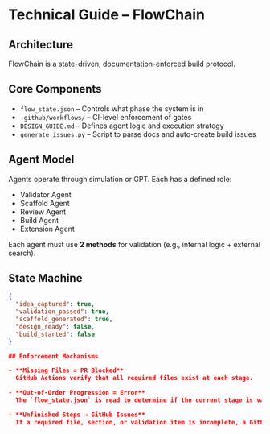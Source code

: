 # Technical Guide – FlowChain

## Architecture

FlowChain is a state-driven, documentation-enforced build protocol.

## Core Components

- `flow_state.json` – Controls what phase the system is in
- `.github/workflows/` – CI-level enforcement of gates
- `DESIGN_GUIDE.md` – Defines agent logic and execution strategy
- `generate_issues.py` – Script to parse docs and auto-create build issues

## Agent Model

Agents operate through simulation or GPT. Each has a defined role:

- Validator Agent
- Scaffold Agent
- Review Agent
- Build Agent
- Extension Agent

Each agent must use **2 methods** for validation (e.g., internal logic + external search).

## State Machine

```json
{
  "idea_captured": true,
  "validation_passed": true,
  "scaffold_generated": true,
  "design_ready": false,
  "build_started": false
}

## Enforcement Mechanisms

- **Missing Files = PR Blocked**  
  GitHub Actions verify that all required files exist at each stage.

- **Out-of-Order Progression = Error**  
  The `flow_state.json` is read to determine if the current stage is valid before executing the next. Builds or reviews without reaching `design_ready` will fail checks.

- **Unfinished Steps → GitHub Issues**  
  If a required file, section, or validation item is incomplete, a GitHub Issue will be auto-generated to track it.
